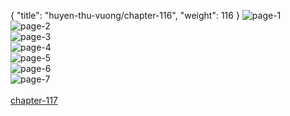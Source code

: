 { "title": "huyen-thu-vuong/chapter-116", "weight": 116 }
<img src="huyen-thu-vuong_0116_01-326ac5ea64a883fd8ec3cdf0e089c085.webp" alt="page-1" origin="https://3.bp.blogspot.com/-bV0-UkPVr0g/V6hxF59znVI/AAAAAAAJQuk/OTzYdrCxnHQ/s0/Huyen-Thu-Vuong-Chapter-116-P-2.jpg"><br/>
<img src="huyen-thu-vuong_0116_02-1993fdf11828f081d9023f2ceefc31a9.webp" alt="page-2" origin="https://3.bp.blogspot.com/-nNjyve7h3aA/V6hxGeOkLTI/AAAAAAAJQuo/dkYlY8tOLwI/s0/Huyen-Thu-Vuong-Chapter-116-P-3.jpg"><br/>
<img src="huyen-thu-vuong_0116_03-dc88056a42691c5ecb042c69a8778e99.webp" alt="page-3" origin="https://3.bp.blogspot.com/-VcvK8JJL90g/V6hxG9oABCI/AAAAAAAJQus/N0Hs6iW4Ez8/s0/Huyen-Thu-Vuong-Chapter-116-P-4.jpg"><br/>
<img src="huyen-thu-vuong_0116_04-42c81a4ee4f51a250908e1cecc3e9fa4.webp" alt="page-4" origin="https://3.bp.blogspot.com/-dxHx3X9hgnE/V6hxHnLHTyI/AAAAAAAJQuw/nd2SWRNKDxc/s0/Huyen-Thu-Vuong-Chapter-116-P-5.jpg"><br/>
<img src="huyen-thu-vuong_0116_05-9a4e62bb9479fd51bfbfc3fdf49e2b51.webp" alt="page-5" origin="https://3.bp.blogspot.com/-Z8LT5WyYmhw/V6hxIEW0erI/AAAAAAAJQu0/bjCTZUpG_OU/s0/Huyen-Thu-Vuong-Chapter-116-P-6.jpg"><br/>
<img src="huyen-thu-vuong_0116_06-bf4262e9b2d93fed1f37f57b84605f87.webp" alt="page-6" origin="https://3.bp.blogspot.com/-7F3IxBpaq60/V6hxIg-QImI/AAAAAAAJQu4/IRDUTltD5f0/s0/Huyen-Thu-Vuong-Chapter-116-P-7.jpg"><br/>
<img src="huyen-thu-vuong_0116_07-710f5af3f412bf5ab91d8a0081510b81.webp" alt="page-7" origin="https://3.bp.blogspot.com/-_LDcoodRK9s/V6hxJXoTOYI/AAAAAAAJQu8/kd8orF12m6c/s0/Huyen-Thu-Vuong-Chapter-116-P-8.jpg"><br/>
<br/><a class="nextchap" href="/huyen-thu-vuong/chapter-117">chapter-117</a>

